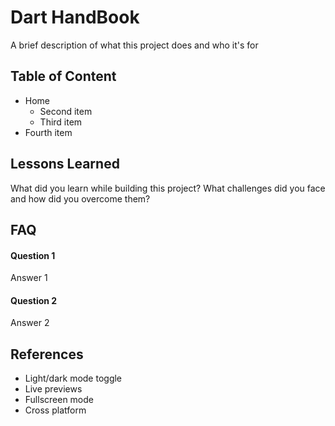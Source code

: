 
# Dart HandBook

A brief description of what this project does and who it's for


## Table of Content

- Home
  -  Second item 
  - Third item  
- Fourth item

## Lessons Learned

What did you learn while building this project? What challenges did you face and how did you overcome them?


## FAQ

#### Question 1

Answer 1

#### Question 2

Answer 2


## References

- Light/dark mode toggle
- Live previews
- Fullscreen mode
- Cross platform

